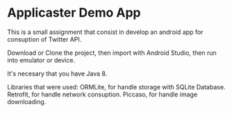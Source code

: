 # Applicaster Demo App
This is a small assignment that consist in develop an android app for consuption of Twitter API.

Download or Clone the project, then import with Android Studio, then run into emulator or device.

It's necesary that you have Java 8.

Libraries that were used:
ORMLite, for handle storage with SQLite Database.
Retrofit, for handle network consuption.
Piccaso, for handle image downloading.
